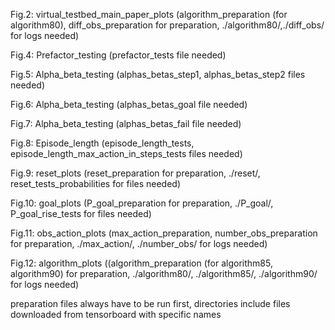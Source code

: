 Fig.2: virtual_testbed_main_paper_plots (algorithm_preparation (for algorithm80), diff_obs_preparation for preparation, ./algorithm80/,./diff_obs/ for logs needed)

Fig.4: Prefactor_testing (prefactor_tests file needed)

Fig.5: Alpha_beta_testing (alphas_betas_step1, alphas_betas_step2 files needed)

Fig.6: Alpha_beta_testing (alphas_betas_goal file needed)

Fig.7: Alpha_beta_testing (alphas_betas_fail file needed)

Fig.8: Episode_length (episode_length_tests, episode_length_max_action_in_steps_tests files needed)

Fig.9: reset_plots (reset_preparation for preparation, ./reset/, reset_tests_probabilities for files needed)

Fig.10: goal_plots (P_goal_preparation for preparation, ./P_goal/, P_goal_rise_tests for files needed)

Fig.11: obs_action_plots (max_action_preparation, number_obs_preparation for preparation, ./max_action/, ./number_obs/ for logs needed)

Fig.12: algorithm_plots ((algorithm_preparation (for algorithm85, algorithm90) for preparation, ./algorithm80/, ./algorithm85/, ./algorithm90/ for logs needed)

preparation files always have to be run first, directories include files downloaded from tensorboard with specific names
